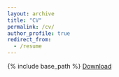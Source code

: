 ```yaml
---
layout: archive
title: "CV"
permalink: /cv/
author_profile: true
redirect_from:
  - /resume
---
```


{% include base_path %}
[Download](http://academicpages.github.io/files/CV-Wangyushuo.pdf)
